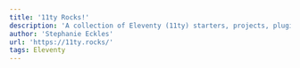 ```yaml
---
title: '11ty Rocks!'
description: 'A collection of Eleventy (11ty) starters, projects, plugins, and resources.'
author: 'Stephanie Eckles'
url: 'https://11ty.rocks/'
tags: Eleventy
---
```

